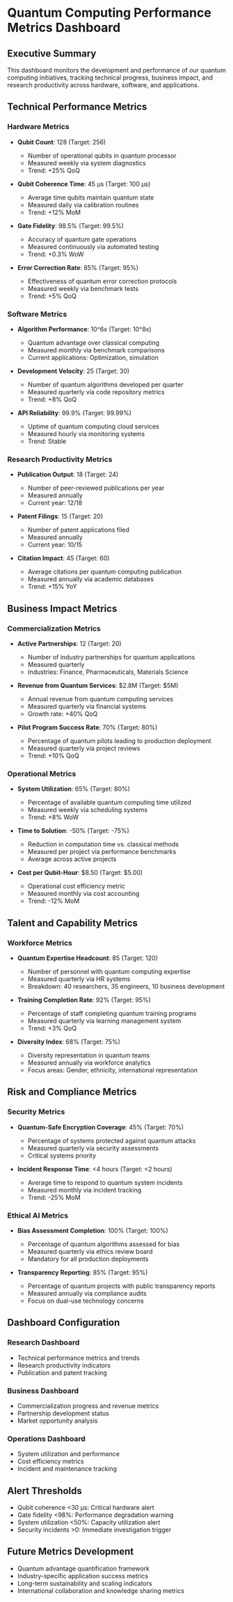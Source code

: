 # Quantum Computing Performance Metrics Dashboard

## Executive Summary
This dashboard monitors the development and performance of our quantum computing initiatives, tracking technical progress, business impact, and research productivity across hardware, software, and applications.

## Technical Performance Metrics

### Hardware Metrics
- **Qubit Count**: 128 (Target: 256)
  - Number of operational qubits in quantum processor
  - Measured weekly via system diagnostics
  - Trend: +25% QoQ

- **Qubit Coherence Time**: 45 μs (Target: 100 μs)
  - Average time qubits maintain quantum state
  - Measured daily via calibration routines
  - Trend: +12% MoM

- **Gate Fidelity**: 98.5% (Target: 99.5%)
  - Accuracy of quantum gate operations
  - Measured continuously via automated testing
  - Trend: +0.3% WoW

- **Error Correction Rate**: 85% (Target: 95%)
  - Effectiveness of quantum error correction protocols
  - Measured weekly via benchmark tests
  - Trend: +5% QoQ

### Software Metrics
- **Algorithm Performance**: 10^6x (Target: 10^8x)
  - Quantum advantage over classical computing
  - Measured monthly via benchmark comparisons
  - Current applications: Optimization, simulation

- **Development Velocity**: 25 (Target: 30)
  - Number of quantum algorithms developed per quarter
  - Measured quarterly via code repository metrics
  - Trend: +8% QoQ

- **API Reliability**: 99.9% (Target: 99.99%)
  - Uptime of quantum computing cloud services
  - Measured hourly via monitoring systems
  - Trend: Stable

### Research Productivity Metrics
- **Publication Output**: 18 (Target: 24)
  - Number of peer-reviewed publications per year
  - Measured annually
  - Current year: 12/18

- **Patent Filings**: 15 (Target: 20)
  - Number of patent applications filed
  - Measured annually
  - Current year: 10/15

- **Citation Impact**: 45 (Target: 60)
  - Average citations per quantum computing publication
  - Measured annually via academic databases
  - Trend: +15% YoY

## Business Impact Metrics

### Commercialization Metrics
- **Active Partnerships**: 12 (Target: 20)
  - Number of industry partnerships for quantum applications
  - Measured quarterly
  - Industries: Finance, Pharmaceuticals, Materials Science

- **Revenue from Quantum Services**: $2.8M (Target: $5M)
  - Annual revenue from quantum computing services
  - Measured quarterly via financial systems
  - Growth rate: +40% QoQ

- **Pilot Program Success Rate**: 70% (Target: 80%)
  - Percentage of quantum pilots leading to production deployment
  - Measured quarterly via project reviews
  - Trend: +10% QoQ

### Operational Metrics
- **System Utilization**: 65% (Target: 80%)
  - Percentage of available quantum computing time utilized
  - Measured weekly via scheduling systems
  - Trend: +8% WoW

- **Time to Solution**: -50% (Target: -75%)
  - Reduction in computation time vs. classical methods
  - Measured per project via performance benchmarks
  - Average across active projects

- **Cost per Qubit-Hour**: $8.50 (Target: $5.00)
  - Operational cost efficiency metric
  - Measured monthly via cost accounting
  - Trend: -12% MoM

## Talent and Capability Metrics

### Workforce Metrics
- **Quantum Expertise Headcount**: 85 (Target: 120)
  - Number of personnel with quantum computing expertise
  - Measured quarterly via HR systems
  - Breakdown: 40 researchers, 35 engineers, 10 business development

- **Training Completion Rate**: 92% (Target: 95%)
  - Percentage of staff completing quantum training programs
  - Measured quarterly via learning management system
  - Trend: +3% QoQ

- **Diversity Index**: 68% (Target: 75%)
  - Diversity representation in quantum teams
  - Measured annually via workforce analytics
  - Focus areas: Gender, ethnicity, international representation

## Risk and Compliance Metrics

### Security Metrics
- **Quantum-Safe Encryption Coverage**: 45% (Target: 70%)
  - Percentage of systems protected against quantum attacks
  - Measured quarterly via security assessments
  - Critical systems priority

- **Incident Response Time**: <4 hours (Target: <2 hours)
  - Average time to respond to quantum system incidents
  - Measured monthly via incident tracking
  - Trend: -25% MoM

### Ethical AI Metrics
- **Bias Assessment Completion**: 100% (Target: 100%)
  - Percentage of quantum algorithms assessed for bias
  - Measured quarterly via ethics review board
  - Mandatory for all production deployments

- **Transparency Reporting**: 85% (Target: 95%)
  - Percentage of quantum projects with public transparency reports
  - Measured annually via compliance audits
  - Focus on dual-use technology concerns

## Dashboard Configuration

### Research Dashboard
- Technical performance metrics and trends
- Research productivity indicators
- Publication and patent tracking

### Business Dashboard
- Commercialization progress and revenue metrics
- Partnership development status
- Market opportunity analysis

### Operations Dashboard
- System utilization and performance
- Cost efficiency metrics
- Incident and maintenance tracking

## Alert Thresholds
- Qubit coherence <30 μs: Critical hardware alert
- Gate fidelity <98%: Performance degradation warning
- System utilization <50%: Capacity utilization alert
- Security incidents >0: Immediate investigation trigger

## Future Metrics Development
- Quantum advantage quantification framework
- Industry-specific application success metrics
- Long-term sustainability and scaling indicators
- International collaboration and knowledge sharing metrics
